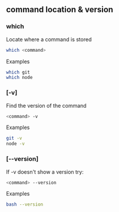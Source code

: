 ## command location & version

### which
Locate where a command is stored
```bash
which <command>
```
Examples
```bash
which git
which node
```
### [-v] 
Find the version of the command
```bash
<command> -v
```
Examples
```bash
git -v
node -v
```
### [--version] 
If -v doesn't show a version try:
```bash
<command> --version
```
Examples
```bash
bash --version
```
